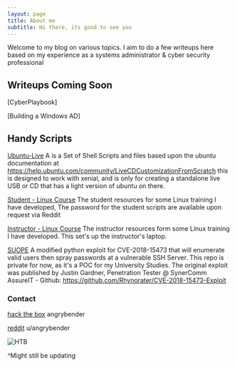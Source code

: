```yaml
---
layout: page
title: About me
subtitle: Hi there, its good to see you
---
```


Welcome to my blog on various topics. I aim to do a few writeups here based on my experience as a systems administrator & cyber security professional


## Writeups Coming Soon
[CyberPlaybook]

[Building a Windows AD]

## Handy Scripts
[Ubuntu-Live](https://github.com/angry-bender/UbuntuLive)
A is a Set of Shell Scripts and files based upon the ubuntu documentation at https://help.ubuntu.com/community/LiveCDCustomizationFromScratch this is designed to work with xenial, and is only for creating a standalone live USB or CD that has a light version of ubuntu on there.

[Student - Linux Course](https://github.com/angry-bender/linuxtraining)
The student resources for some Linux training I have developed, The password for the student scripts are available upon request via Reddit

[Instructor - Linux Course](https://github.com/angry-bender/linuxcrs_instructor)
The instructor resources form some Linux training I have developed. This set's up the instructor's laptop.

[SUOPE](https://github.com/angry-bender/SUOPE)
A modified python exploit for CVE-2018-15473 that will enumerate valid users then spray passwords at a vulnerable SSH Server. This repo is private for now, as it's a POC for my University Studies. The original exploit was published by Justin Gardner, Penetration Tester @ SynerComm AssureIT - Github: <https://github.com/Rhynorater/CVE-2018-15473-Exploit>


### Contact
[hack the box](https://www.hackthebox.eu/home/users/profile/84498) angrybender

[reddit](https://www.reddit.com/user/angrybender) u/angrybender

![HTB](https://www.hackthebox.eu/badge/image/84498)

^Might still be updating
